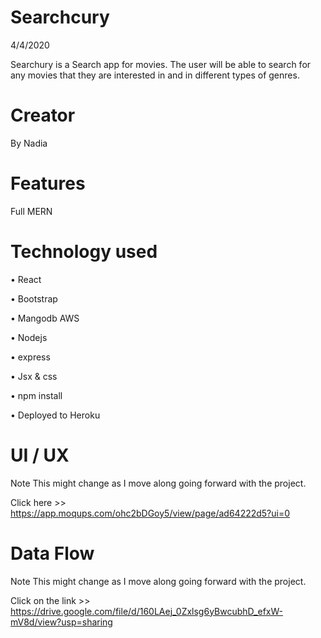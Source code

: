 # Searchcury

 4/4/2020 

Searchury is a Search app for movies. The user will be able to search for any movies that they are interested in and in different types of genres. 


# Creator 
By Nadia


# Features 

Full MERN



# Technology used 

•	React 

•	Bootstrap 

•	Mangodb AWS

•	Nodejs 

•	express

•	Jsx & css 

•	npm install 

•	Deployed to Heroku 


# UI / UX
Note This might change as I move along going forward with the project.

Click here >> https://app.moqups.com/ohc2bDGoy5/view/page/ad64222d5?ui=0

# Data Flow 
Note This might change as I move along going forward with the project. 

Click on the link >> https://drive.google.com/file/d/160LAej_0Zxlsg6yBwcubhD_efxW-mV8d/view?usp=sharing
